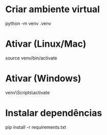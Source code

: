 # Criar ambiente virtual
python -m venv .venv

# Ativar (Linux/Mac)
source venv/bin/activate

# Ativar (Windows)
venv\Scripts\activate

# Instalar dependências
pip install -r requirements.txt